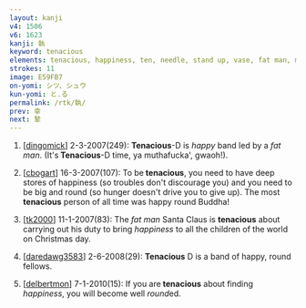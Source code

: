 ```yaml
---
layout: kanji
v4: 1506
v6: 1623
kanji: 執
keyword: tenacious
elements: tenacious, happiness, ten, needle, stand up, vase, fat man, musashimaru, nine, baseball, drop, ten2, needle2
strokes: 11
image: E59FB7
on-yomi: シツ、シュウ
kun-yomi: と.る
permalink: /rtk/執/
prev: 幸
next: 摯
---
```


1) [<a href="http://kanji.koohii.com/profile/dingomick">dingomick</a>] 2-3-2007(249): <strong>Tenacious</strong>-D is <em>happy</em> band led by a <em>fat man</em>. (It&#039;s<strong> Tenacious</strong>-D time, ya muthafucka&#039;, gwaoh!).

2) [<a href="http://kanji.koohii.com/profile/cbogart">cbogart</a>] 16-3-2007(107): To be<strong> tenacious</strong>, you need to have deep stores of happiness (so troubles don&#039;t discourage you) and you need to be big and round (so hunger doesn&#039;t drive you to give up). The most<strong> tenacious</strong> person of all time was happy round Buddha!

3) [<a href="http://kanji.koohii.com/profile/tk2000">tk2000</a>] 11-1-2007(83): The <em>fat man</em> Santa Claus is <strong>tenacious</strong> about carrying out his duty to bring <em>happiness</em> to all the children of the world on Christmas day.

4) [<a href="http://kanji.koohii.com/profile/daredawg3583">daredawg3583</a>] 2-6-2008(29): <strong>Tenacious</strong> D is a band of happy, round fellows.

5) [<a href="http://kanji.koohii.com/profile/delbertmon">delbertmon</a>] 7-1-2010(15): If you are<strong> tenacious</strong> about finding <em>happiness</em>, you will become well <em>round</em>ed.

